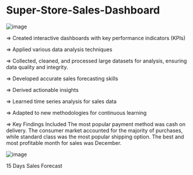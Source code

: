 # Super-Store-Sales-Dashboard

![image](https://github.com/cy2000yadav/Super-Store-Sales-Dashboard/assets/77014258/536be270-d71f-4712-ba20-b112895ccd53)

=> Created interactive dashboards with key performance indicators (KPIs)

=> Applied various data analysis techniques

=> Collected, cleaned, and processed large datasets for analysis, ensuring data quality and integrity.

=> Developed accurate sales forecasting skills

=> Derived actionable insights

=> Learned time series analysis for sales data

=> Adapted to new methodologies for continuous learning

=> Key Findings Included The most popular payment method was cash on delivery. The consumer market accounted for the majority of purchases, while standard class was the most popular shipping option. The best and most profitable month for sales was December.

![image](https://github.com/cy2000yadav/Super-Store-Sales-Dashboard/assets/77014258/5ea8b903-4efb-4508-b282-349bf727f68f)

15 Days Sales Forecast
